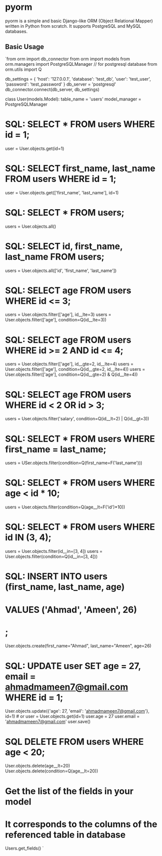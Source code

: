 # pyorm
pyorm is a simple and basic Django-like ORM (Object Relational Mapper) written in Python from scratch. It supports PostgreSQL and MySQL databases.

## Basic Usage
`from orm import db_connector
from orm import models
from orm.managers import PostgreSQLManager // for postgresql database
from orm.utils import Q


db_settings = {
    'host': '127.0.0.1', 
    'database': 'test_db', 
    'user': 'test_user', 
    'password': 'test_password'
}
db_server = 'postgresql' 
db_connector.connect(db_server, db_settings)


class User(models.Model):
    table_name = 'users'
    model_manager = PostgreSQLManager


# SQL: SELECT * FROM users WHERE id = 1;
user = User.objects.get(id=1)

# SQL: SELECT first_name, last_name FROM users WHERE id = 1;
user = User.objects.get(['first_name', 'last_name'], id=1)

# SQL: SELECT * FROM users;
users = User.objects.all()

# SQL: SELECT id, first_name, last_name FROM users;
users = User.objects.all(['id', 'first_name', 'last_name'])

# SQL: SELECT age FROM users WHERE id <= 3;
users = User.objects.filter(['age'], id__lte=3)
users = User.objects.filter(['age'], condition=Q(id__lte=3))

# SQL: SELECT age FROM users WHERE id >= 2 AND id <= 4;
users = User.objects.filter(['age'], id__gte=2, id__lte=4)
users = User.objects.filter(['age'], condition=Q(id__gte=2, id__lte=4))
users = User.objects.filter(['age'], condition=Q(id__gte=2) & Q(id__lte=4))

# SQL: SELECT age FROM users WHERE id < 2 OR id > 3;
users = User.objects.filter('salary', condition=Q(id__lt=2) | Q(id__gt=3))

# SQL: SELECT * FROM users WHERE first_name = last_name;
users = USer.objects.filter(condition=Q(first_name=F('last_name')))

# SQL: SELECT * FROM users WHERE age < id * 10;
users = User.objects.filter(condition=Q(age__lt=F('id')*10))

# SQL: SELECT * FROM users WHERE id IN (3, 4);
users = User.objects.filter(id__in=[3, 4])
users = User.objects.filter(condition=Q(id__in=[3, 4]))

# SQL: INSERT INTO users (first_name, last_name, age)
#          VALUES ('Ahmad', 'Ameen', 26)
# ;
User.objects.create(first_name="Ahmad", last_name="Ameen", age=26)

# SQL: UPDATE user SET age = 27, email = ahmadmameen7@gmail.com WHERE id = 1;
User.objects.update({'age': 27, 'email': 'ahmadmameen7@gmail.com'}, id=1) # or
user = User.objects.get(id=1)
user.age = 27
user.email = 'ahmadmameen7@gmail.com'
user.save()

# SQL DELETE FROM users WHERE age < 20;
User.objects.delete(age__lt=20)
User.objects.delete(condition=Q(age__lt=20))

# Get the list of the fields in your model
# It corresponds to the columns of the referenced table in database
Users.get_fields()
`